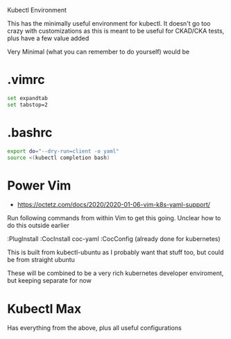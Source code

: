 Kubectl Environment

This has the minimally useful environment for kubectl. It doesn't go too crazy with customizations as this is meant to be useful for CKAD/CKA tests, plus have a few value added


Very Minimal (what you can remember to do yourself) would be

.vimrc
===

```bash
set expandtab
set tabstop=2
```

.bashrc
===

```bash
export do="--dry-run=client -o yaml"
source <(kubectl completion bash)
```



Power Vim
===

 * https://octetz.com/docs/2020/2020-01-06-vim-k8s-yaml-support/


 Run following commands from within Vim to get this going. Unclear how to do this outside earlier

 :PlugInstall
 :CocInstall coc-yaml
 :CocConfig (already done for kubernetes)

 This is built from kubectl-ubuntu as I probably want that stuff too, but could be from straight ubuntu


 These will be combined to be a very rich kubernetes developer enviroment, but keeping separate for now


 Kubectl Max
 ===

 Has everything from the above, plus all useful configurations
 